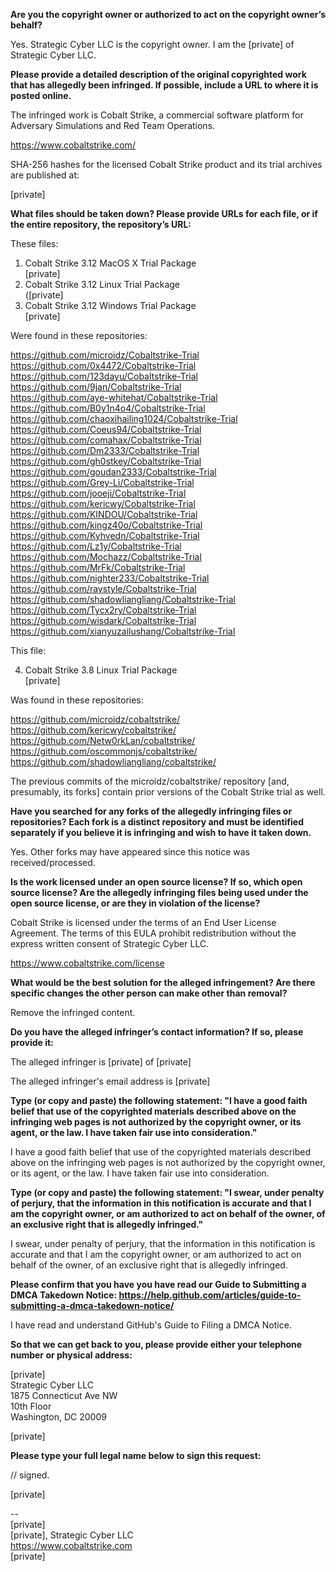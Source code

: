 **Are you the copyright owner or authorized to act on the copyright
owner’s behalf?**

Yes. Strategic Cyber LLC is the copyright owner. I am the [private] of
Strategic Cyber LLC.

**Please provide a detailed description of the original copyrighted
work that has allegedly been infringed. If possible, include a URL to
where it is posted online.**

The infringed work is Cobalt Strike, a commercial software platform
for Adversary Simulations and Red Team Operations.

https://www.cobaltstrike.com/

SHA-256 hashes for the licensed Cobalt Strike product and its trial
archives are published at:

[private]

**What files should be taken down? Please provide URLs for each file,
or if the entire repository, the repository’s URL:**

These files:

1. Cobalt Strike 3.12 MacOS X Trial Package  
[private]  
2. Cobalt Strike 3.12 Linux Trial Package  
([private]  
3. Cobalt Strike 3.12 Windows Trial Package  
[private]

Were found in these repositories:

https://github.com/microidz/Cobaltstrike-Trial  
https://github.com/0x4472/Cobaltstrike-Trial  
https://github.com/123dayu/Cobaltstrike-Trial  
https://github.com/9jan/Cobaltstrike-Trial  
https://github.com/aye-whitehat/Cobaltstrike-Trial  
https://github.com/B0y1n4o4/Cobaltstrike-Trial  
https://github.com/chaoxihailing1024/Cobaltstrike-Trial  
https://github.com/Coeus94/Cobaltstrike-Trial  
https://github.com/comahax/Cobaltstrike-Trial  
https://github.com/Dm2333/Cobaltstrike-Trial  
https://github.com/gh0stkey/Cobaltstrike-Trial  
https://github.com/goudan2333/Cobaltstrike-Trial  
https://github.com/Grey-Li/Cobaltstrike-Trial  
https://github.com/jooeji/Cobaltstrike-Trial  
https://github.com/kericwy/Cobaltstrike-Trial  
https://github.com/KINDOU/Cobaltstrike-Trial  
https://github.com/kingz40o/Cobaltstrike-Trial  
https://github.com/Kyhvedn/Cobaltstrike-Trial  
https://github.com/Lz1y/Cobaltstrike-Trial  
https://github.com/Mochazz/Cobaltstrike-Trial  
https://github.com/MrFk/Cobaltstrike-Trial  
https://github.com/nighter233/Cobaltstrike-Trial  
https://github.com/raystyle/Cobaltstrike-Trial  
https://github.com/shadowliangliang/Cobaltstrike-Trial  
https://github.com/Tycx2ry/Cobaltstrike-Trial  
https://github.com/wisdark/Cobaltstrike-Trial  
https://github.com/xianyuzailushang/Cobaltstrike-Trial

This file:

4. Cobalt Strike 3.8 Linux Trial Package  
[private]  

Was found in these repositories:

https://github.com/microidz/cobaltstrike/  
https://github.com/kericwy/cobaltstrike/  
https://github.com/Netw0rkLan/cobaltstrike/  
https://github.com/oscommonjs/cobaltstrike/  
https://github.com/shadowliangliang/cobaltstrike/

The previous commits of the microidz/cobaltstrike/ repository [and,
presumably, its forks] contain prior versions of the Cobalt Strike
trial as well.

**Have you searched for any forks of the allegedly infringing files or
repositories? Each fork is a distinct repository and must be
identified separately if you believe it is infringing and wish to have
it taken down.**

Yes. Other forks may have appeared since this notice was received/processed.

**Is the work licensed under an open source license? If so, which open
source license? Are the allegedly infringing files being used under
the open source license, or are they in violation of the license?**

Cobalt Strike is licensed under the terms of an End User License
Agreement. The terms of this EULA prohibit redistribution without the
express written consent of Strategic Cyber LLC.

https://www.cobaltstrike.com/license

**What would be the best solution for the alleged infringement? Are
there specific changes the other person can make other than removal?**

Remove the infringed content.

**Do you have the alleged infringer’s contact information? If so,
please provide it:**

The alleged infringer is [private] of [private]

The alleged infringer's email address is [private]

**Type (or copy and paste) the following statement: "I have a good
faith belief that use of the copyrighted materials described above on
the infringing web pages is not authorized by the copyright owner, or
its agent, or the law. I have taken fair use into consideration."**

I have a good faith belief that use of the copyrighted materials
described above on the infringing web pages is not authorized by the
copyright owner, or its agent, or the law. I have taken fair use into
consideration.

**Type (or copy and paste) the following statement: "I swear, under
penalty of perjury, that the information in this notification is
accurate and that I am the copyright owner, or am authorized to act on
behalf of the owner, of an exclusive right that is allegedly
infringed."**

I swear, under penalty of perjury, that the information in this
notification is accurate and that I am the copyright owner, or am
authorized to act on behalf of the owner, of an exclusive right that
is allegedly infringed.

**Please confirm that you have you have read our Guide to Submitting a
DMCA Takedown Notice:
https://help.github.com/articles/guide-to-submitting-a-dmca-takedown-notice/**

I have read and understand GitHub's Guide to Filing a DMCA Notice.

**So that we can get back to you, please provide either your telephone
number or physical address:**

[private]  
Strategic Cyber LLC  
1875 Connecticut Ave NW   
10th Floor  
Washington, DC 20009

[private]

**Please type your full legal name below to sign this request:**

// signed.

[private]

--   
[private]    
[private], Strategic Cyber LLC  
https://www.cobaltstrike.com  
[private]
